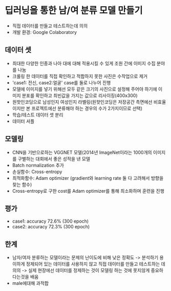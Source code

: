 # 딥러닝을 통한 남/여 분류 모델 만들기
* 직접 데이터를 만들고 테스트하는데 의의
* 개발 환경: Google Colaboratory

## 데이터 셋
* 최대한 다양한 인종과 나아 대에 대해 적용시킬 수 있게 조원 간에 이미지 수집 분야를 나눔
* 크롤링 한 데이터를 직접 확인하고 적합하지 못한 사진은 수작업으로 제거
* 'case1: 전신, case2:얼굴' case를 둘로 나누어 진행
* 모델에 이미지를 넣기 위해선 모두 같은 크기의 사진으로 설정해 주어야 하기에 이미지 분포를 확인하고 최빈값을 가지는 값으로 리사이징(400x300)
* 원핫인코딩으로 남성인지 여성인지 라벨링(원핫인코딩은 저장공간 측면에선 비효율이지만 본 프로젝트에선 분류해야 하는 경우의 수가 2가지이므로 선택)
* 학습/테스트 데이터 셋 분리
* 데이터 셔플

## 모델링
* CNN을 기반으로하는 VGGNET 모델(2014년 ImageNet이라는 1000개의 이미지를 구별하는 대회에서 좋은 성적을 낸 모델
* Batch normalization 추가
* 손실함수: Cross-entropy
* 최적화함수: Adam optimizer (gradient와 learning rate 둘 다 고려해서 방향을 찾는 함수)
* Cross-entropy로 구한 cost를 Adam optimizer를 통해 최소화하며 훈련을 진행

## 평가
* case1: accuracy 72.6% (300 epoch)
* case2: accuracy 72.3% (300 epoch)

## 한계
* 남자/여자 분류하는 모델이라는 문제의 난이도에 비해 낮은 정확도
-> 분석하기 용이하게 정제되어 있는 데이터를 사용하지 않고 직접 데이터를 만들고 테스트하는 데 의의
-> 실제 현장에선 데이터를 정제하는 것이 모델링 하는 것에 못지않게 중요하다는것을 배움
* male에대해 과적합
